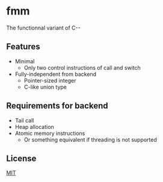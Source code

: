 # fmm

The functionnal variant of C--

## Features

- Minimal
  - Only two control instructions of call and switch
- Fully-independent from backend
  - Pointer-sized integer
  - C-like union type

## Requirements for backend

- Tail call
- Heap allocation
- Atomic memory instructions
  - Or something equivalent if threading is not supported

## License

[MIT](LICENSE)
